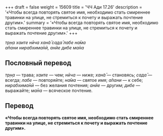 +++
draft = false
weight = 15609
title = 'ЧЧ Ади 17.26'
description = '«Чтобы всегда повторять святое имя, необходимо стать смиреннее травинки на улице, не стремиться к почету и выражать почтение другим».'
summary = '«Чтобы всегда повторять святое имя, необходимо стать смиреннее травинки на улице, не стремиться к почету и выражать почтение другим».'
+++

_тр̣н̣а хаите нӣча хан̃а̄ сада̄ лабе на̄ма  
а̄пани нирабхима̄нӣ, анйе дибе ма̄на_

## Пословный перевод

_тр̣н̣а_ — трава; _хаите_ — чем; _нӣча_ — ниже; _хан̃а̄_ — становясь; _сада̄_ — всегда; _лабе_ — повторяйте; _на̄ма_ — святое имя; _а̄пани_ — к себе; _нирабхима̄нӣ_ — без желания почтения; _анйе_ — другим; _дибе_ — выражайте; _ма̄на_ — всяческое почтение.

## Перевод

**«Чтобы всегда повторять святое имя, необходимо стать смиреннее травинки на улице, не стремиться к почету и выражать почтение другим».**
